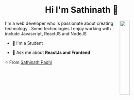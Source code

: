 <h1 align="center">Hi I'm Sathinath 👋</h1>

  <img src="https://github.com/mohamedabusrea/mohamedabusrea/blob/master/profile-img.png" align="right" width="25%"/>

I'm a web developer who is passionate about creating technology . Some technologies I enjoy working with include Javascript, ReactJS and NodeJS

- 🔭 I'm a Student

- 💬 Ask me about **ReactJs and Frontend**



⭐ From [Sathinath Padhi](https://github.com/sathinathpadhi2001)
